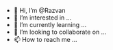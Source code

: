 - 👋 Hi, I’m @Razvan
- 👀 I’m interested in ...
- 🌱 I’m currently learning ...
- 💞️ I’m looking to collaborate on ...
- 📫 How to reach me ...

<!---
NatusH/NatusH is a ✨ special ✨ repository because its `README.md` (this file) appears on your GitHub profile.
You can click the Preview link to take a look at your changes.
--->
